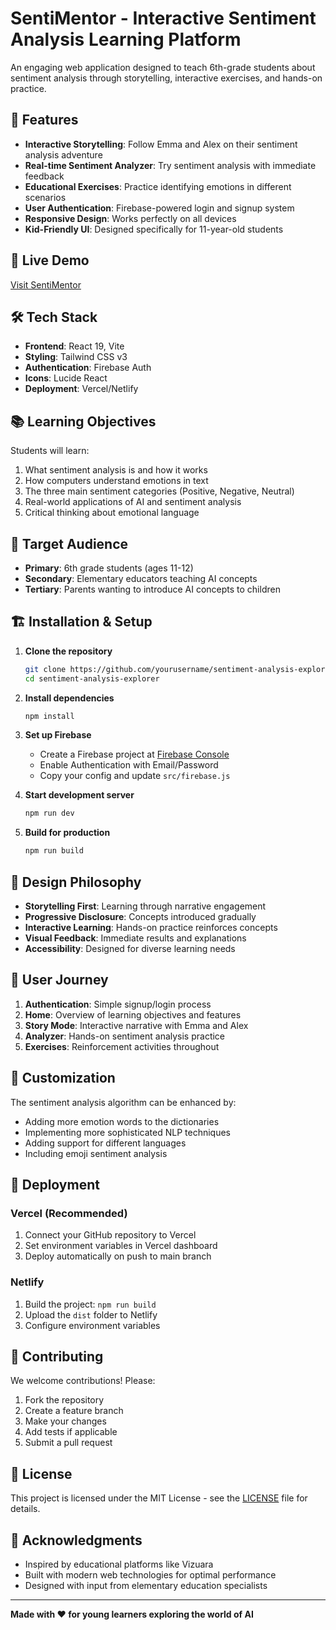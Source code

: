 # SentiMentor - Interactive Sentiment Analysis Learning Platform

An engaging web application designed to teach 6th-grade students about sentiment analysis through storytelling, interactive exercises, and hands-on practice.

## 🌟 Features

- **Interactive Storytelling**: Follow Emma and Alex on their sentiment analysis adventure
- **Real-time Sentiment Analyzer**: Try sentiment analysis with immediate feedback
- **Educational Exercises**: Practice identifying emotions in different scenarios
- **User Authentication**: Firebase-powered login and signup system
- **Responsive Design**: Works perfectly on all devices
- **Kid-Friendly UI**: Designed specifically for 11-year-old students

## 🚀 Live Demo

[Visit SentiMentor](https://your-deployment-url.com)

## 🛠️ Tech Stack

- **Frontend**: React 19, Vite
- **Styling**: Tailwind CSS v3
- **Authentication**: Firebase Auth
- **Icons**: Lucide React
- **Deployment**: Vercel/Netlify

## 📚 Learning Objectives

Students will learn:
1. What sentiment analysis is and how it works
2. How computers understand emotions in text
3. The three main sentiment categories (Positive, Negative, Neutral)
4. Real-world applications of AI and sentiment analysis
5. Critical thinking about emotional language

## 🎯 Target Audience

- **Primary**: 6th grade students (ages 11-12)
- **Secondary**: Elementary educators teaching AI concepts
- **Tertiary**: Parents wanting to introduce AI concepts to children

## 🏗️ Installation & Setup

1. **Clone the repository**
   ```bash
   git clone https://github.com/yourusername/sentiment-analysis-explorer.git
   cd sentiment-analysis-explorer
   ```

2. **Install dependencies**
   ```bash
   npm install
   ```

3. **Set up Firebase**
   - Create a Firebase project at [Firebase Console](https://console.firebase.google.com)
   - Enable Authentication with Email/Password
   - Copy your config and update `src/firebase.js`

4. **Start development server**
   ```bash
   npm run dev
   ```

5. **Build for production**
   ```bash
   npm run build
   ```

## 🎨 Design Philosophy

- **Storytelling First**: Learning through narrative engagement
- **Progressive Disclosure**: Concepts introduced gradually
- **Interactive Learning**: Hands-on practice reinforces concepts
- **Visual Feedback**: Immediate results and explanations
- **Accessibility**: Designed for diverse learning needs

## 📖 User Journey

1. **Authentication**: Simple signup/login process
2. **Home**: Overview of learning objectives and features
3. **Story Mode**: Interactive narrative with Emma and Alex
4. **Analyzer**: Hands-on sentiment analysis practice
5. **Exercises**: Reinforcement activities throughout

## 🔧 Customization

The sentiment analysis algorithm can be enhanced by:
- Adding more emotion words to the dictionaries
- Implementing more sophisticated NLP techniques
- Adding support for different languages
- Including emoji sentiment analysis

## 🚀 Deployment

### Vercel (Recommended)
1. Connect your GitHub repository to Vercel
2. Set environment variables in Vercel dashboard
3. Deploy automatically on push to main branch

### Netlify
1. Build the project: `npm run build`
2. Upload the `dist` folder to Netlify
3. Configure environment variables

## 🤝 Contributing

We welcome contributions! Please:
1. Fork the repository
2. Create a feature branch
3. Make your changes
4. Add tests if applicable
5. Submit a pull request

## 📄 License

This project is licensed under the MIT License - see the [LICENSE](LICENSE) file for details.

## 🙏 Acknowledgments

- Inspired by educational platforms like Vizuara
- Built with modern web technologies for optimal performance
- Designed with input from elementary education specialists

---

**Made with ❤️ for young learners exploring the world of AI**
